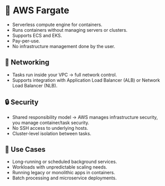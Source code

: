 # 🚪 AWS Fargate

- Serverless compute engine for containers.
- Runs containers without managing servers or clusters.
- Supports ECS and EKS.
- Pay-per-use.
- No infrastructure management done by the user.

## 🛜 Networking

- Tasks run inside your VPC → full network control.
- Supports integration with Application Load Balancer (ALB) or Network Load Balancer (NLB).

## 🔒 Security

- Shared responsibility model → AWS manages infrastructure security, you manage container/task security.
- No SSH access to underlying hosts.
- Cluster-level isolation between tasks.

## 🥸 Use Cases

- Long-running or scheduled background services.
- Workloads with unpredictable scaling needs.
- Running legacy or monolithic apps in containers.
- Batch processing and microservice deployments.
